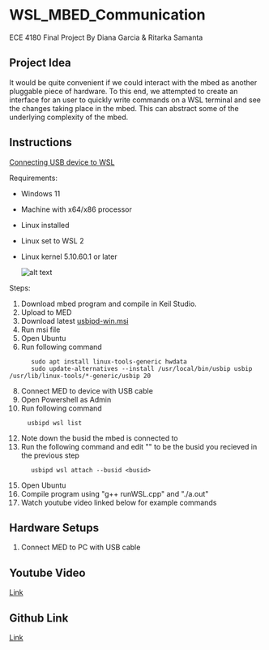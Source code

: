 # WSL_MBED_Communication
ECE 4180 Final Project
By Diana Garcia & Ritarka Samanta

## Project Idea
It would be quite convenient if we could interact with the mbed as another pluggable piece of hardware.
To this end, we attempted to create an interface for an user to quickly write commands on a WSL terminal and see the changes taking place in the mbed.
This can abstract some of the underlying complexity of the mbed.

## Instructions

[Connecting USB device to WSL](https://learn.microsoft.com/en-us/windows/wsl/connect-usb)

Requirements:
- Windows 11
- Machine with x64/x86 processor
- Linux installed
- Linux set to WSL 2
- Linux kernel 5.10.60.1 or later

  ![alt text](https://os.mbed.com/media/platforms/lpc1768_pinout.png)

Steps:
1. Download mbed program and compile in Keil Studio.
2. Upload to MED
3. Download latest [usbipd-win.msi](https://github.com/dorssel/usbipd-win/releases)
4. Run msi file
5. Open Ubuntu
6. Run following command
```
      sudo apt install linux-tools-generic hwdata
      sudo update-alternatives --install /usr/local/bin/usbip usbip /usr/lib/linux-tools/*-generic/usbip 20
```
8. Connect MED to device with USB cable
9. Open Powershell as Admin
10. Run following command
```
     usbipd wsl list
```
12. Note down the busid the mbed is connected to
13. Run the following command and edit "<busid>" to be the busid you recieved in the previous step
```
      usbipd wsl attach --busid <busid>
```
15. Open Ubuntu  
16. Compile program using "g++ runWSL.cpp" and "./a.out"
17. Watch youtube video linked below for example commands

## Hardware Setups
1. Connect MED to PC with USB cable

## Youtube Video
[Link](https://www.youtube.com/watch?v=D3uV4TH-VVE)

## Github Link
[Link](https://www.youtube.com/watch?v=D3uV4TH-VVE)
